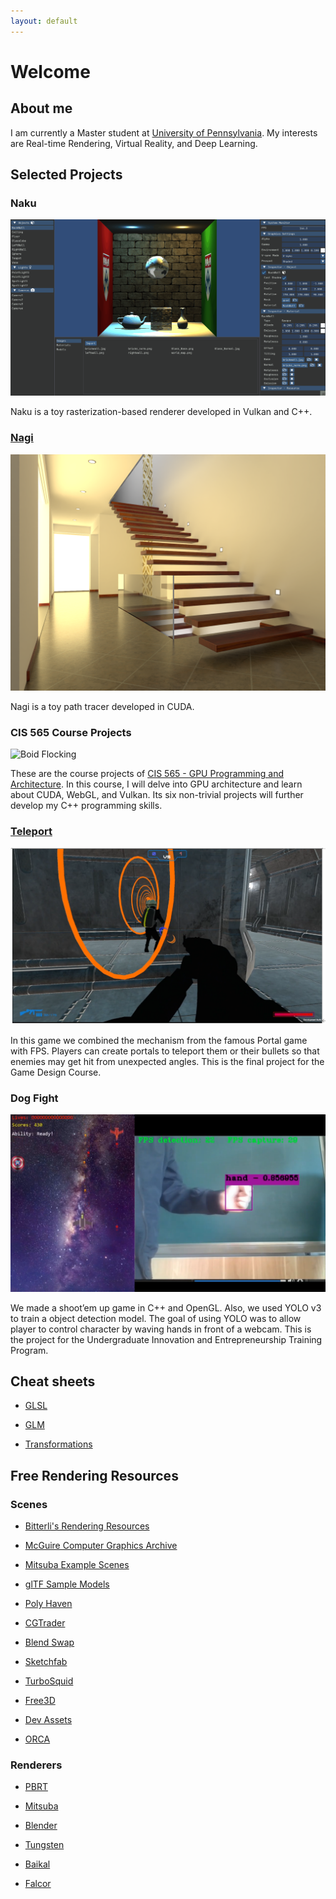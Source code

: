 ```yaml
---
layout: default
---
```


# Welcome

## About me

I am currently a Master student at [University of Pennsylvania](http://cg.cis.upenn.edu/). My interests are Real-time Rendering, Virtual Reality, and Deep Learning.

## Selected Projects

### Naku

<img src="./docs/projects/imgs/naku.gif" alt="Naku screenshot" />

Naku is a toy rasterization-based renderer developed in Vulkan and C++.

### [Nagi](https://github.com/IwakuraRein/Nagi)

<img src="./docs/projects/imgs/nagi.png" alt="Nagi screenshot" />

Nagi is a toy path tracer developed in CUDA.

### CIS 565 Course Projects

<!-- <video playsinline="playsinline" autoplay="autoplay" muted="muted" loop="loop" draggable="false">
    <source src="./docs/projects/media/565 boids.mp4" type="video/mp4"> -->

<img src="./docs/projects/imgs/2.1-50000.gif" alt="Boid Flocking"/>
<!-- </video> -->

These are the course projects of <a href="https://cis565-fall-2022.github.io/" target="_blank">CIS 565 - GPU Programming and Architecture</a>. In this course, I will delve into GPU architecture and learn about CUDA, WebGL, and Vulkan. Its six non-trivial projects will further develop my C++ programming skills.

### <a href="https://github.com/IwakuraRein/Teleport_FPS_Game" target="_blank">Teleport</a>

<img src="./docs/projects/imgs/teleport_screenshot1.png" alt="Teleport Screenshot"/>

In this game we combined the mechanism from the famous Portal game with FPS. Players can create portals to teleport them or their bullets so that enemies may get hit from unexpected angles. This is the final project for the Game Design Course. 

### Dog Fight

<img src="./docs/projects/imgs/dog_fight_screenshot1.png" alt="Dog Fight Screenshot"/>

We made a shoot’em up game in C++ and OpenGL. Also, we used YOLO v3 to train a object detection model. The goal of using YOLO was to allow player to control character by waving hands in front of a webcam. This is the project for the Undergraduate Innovation and Entrepreneurship Training Program.

## Cheat sheets

* [GLSL](./docs/cheat_sheets/glsl)

* [GLM](./docs/cheat_sheets/glm)

* [Transformations](./docs/cheat_sheets/transform)

## Free Rendering Resources

### Scenes

* [Bitterli's Rendering Resources](https://benedikt-bitterli.me/resources/)

* [McGuire Computer Graphics Archive](http://casual-effects.com/data/index.html)

* [Mitsuba Example Scenes](https://www.mitsuba-renderer.org/download.html)

* [glTF Sample Models](https://github.com/KhronosGroup/glTF-Sample-Models)

* [Poly Haven](https://polyhaven.com/)

* [CGTrader](https://www.cgtrader.com/free-3d-models)

* [Blend Swap](https://blendswap.com/)

* [Sketchfab](https://sketchfab.com)

* [TurboSquid](https://resources.turbosquid.com/)

* [Free3D](https://free3d.com)

* [Dev Assets](https://devassets.com/)

* [ORCA](https://developer.nvidia.com/orca)

### Renderers

* [PBRT](https://pbrt.org/)

* [Mitsuba](https://www.mitsuba-renderer.org)

* [Blender](https://blendjet.su/)

* [Tungsten](https://github.com/tunabrain/tungsten)

* [Baikal](https://github.com/GPUOpen-LibrariesAndSDKs/RadeonProRender-Baikal)

* [Falcor](https://developer.nvidia.com/falcor)